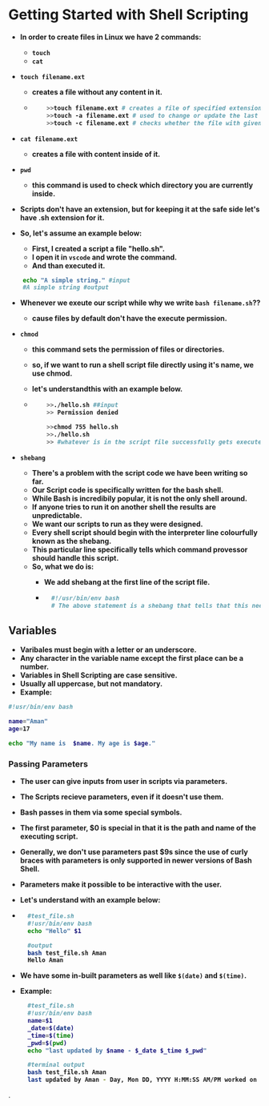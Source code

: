 # Getting Started with Shell Scripting

<p align="justify">
<strong>

- In order to create files in Linux we have 2 commands:
  - `touch`
  - `cat`
- `touch filename.ext`
  - creates a file without any content in it.

  - ```bash
        >>touch filename.ext # creates a file of specified extension type without any content in it
        >>touch -a filename.ext # used to change or update the last access time of the file
        >>touch -c filename.ext # checks whether the file with given specification is created or not
    ```

- `cat filename.ext`
  - creates a file with content inside of it.
- `pwd`
  - this command is used to check which directory you are currently inside.

- Scripts don't have an extension, but for keeping it at the safe side let's have .sh extension for it.
- So, let's assume an example below:
  - First, I created a script a file "hello.sh".
  - I open it in `vscode` and wrote the command.
  - And than executed it.

```bash
    echo "A simple string." #input
    #A simple string #output
```

- Whenever we exeute our script while why we write `bash filename.sh`??
  - cause files by default don't have the execute permission.

- `chmod`
  - this command sets the permission of files or directories.
  - so, if we want to run a shell script file directly using it's name, we use chmod.
  - let's understandthis with an example below.

  - ```bash
        >>./hello.sh ##input
        >> Permission denied

        >>chmod 755 hello.sh
        >>./hello.sh
        >> #whatever is in the script file successfully gets executed.
    ```

- `shebang`
  - There's a problem with the script code we have been writing so far.
  - Our Script code is specifically written for the bash shell.
  - While Bash is incredibily popular, it is not the only shell around.
  - If anyone tries to run it on another shell the results are unpredictable.
  - We want our scripts to run as they were designed.
  - Every shell script should begin with the interpreter line colourfully known as the shebang.
  - This particular line specifically tells which command provessor should handle this script.
  - So, what we do is:
    - We add shebang at the first line of the script file.

    - ```bash
        #!/usr/bin/env bash
        # The above statement is a shebang that tells that this need to be execute on bash shell.
      ```

## Variables

- Varibales must begin with a letter or an underscore.
- Any character in the variable name except the first place can be a number.
- Variables in Shell Scripting are case sensitive.
- Usually all uppercase, but not mandatory.
- Example:

```sh
#!usr/bin/env bash

name="Aman"
age=17

echo "My name is  $name. My age is $age."
```

### Passing Parameters

- The user can give inputs from user in scripts via parameters.
- The Scripts recieve parameters, even if it doesn't use them.
- Bash passes in them via some special symbols.
- The first parameter, $0 is special in that it is the path and name of the executing script.
- Generally, we don't use parameters past $9s since the use of curly braces with parameters is only supported in newer versions of Bash Shell.
- Parameters make it possible to be interactive with the user.
- Let's understand with an example below:

- ```sh
    #test_file.sh
    #!usr/bin/env bash
    echo "Hello" $1
  ```

  ```sh
    #output
    bash test_file.sh Aman
    Hello Aman
  ```

- We have some in-built parameters as well like `$(date)` and `$(time)`.
- Example:

  ```sh
    #test_file.sh
    #!usr/bin/env bash
    name=$1
    _date=$(date)
    _time=$(time)
    _pwd=$(pwd)
    echo "last updated by $name - $_date $_time $_pwd"
  ```
  
  ```sh
    #terminal output
    bash test_file.sh Aman
    last updated by Aman - Day, Mon DD, YYYY H:MM:SS AM/PM worked on ./file_location/filename.ext
  ```

</strong>
</p>.